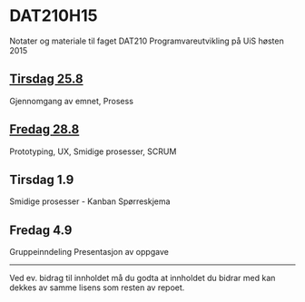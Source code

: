 # DAT210H15
Notater og materiale til faget DAT210 Programvareutvikling på UiS høsten 2015


##  [Tirsdag 25.8](notater/2015-08-25.md)
Gjennomgang av emnet, Prosess

## [Fredag 28.8](notater/2015-08-28.md)  
Prototyping, UX, Smidige prosesser, SCRUM

## Tirsdag 1.9
Smidige prosesser - Kanban
Spørreskjema

## Fredag  4.9 
Gruppeinndeling
Presentasjon av oppgave

----



Ved ev. bidrag til innholdet må du godta at innholdet du bidrar med kan dekkes av samme lisens som resten av repoet. 
